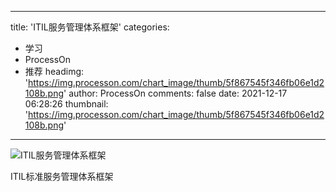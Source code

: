
---
title: 'ITIL服务管理体系框架'
categories: 
 - 学习
 - ProcessOn
 - 推荐
headimg: 'https://img.processon.com/chart_image/thumb/5f867545f346fb06e1d2108b.png'
author: ProcessOn
comments: false
date: 2021-12-17 06:28:26
thumbnail: 'https://img.processon.com/chart_image/thumb/5f867545f346fb06e1d2108b.png'
---

<div>   
<img class="thumb" alt="ITIL服务管理体系框架" src="https://img.processon.com/chart_image/thumb/5f867545f346fb06e1d2108b.png" referrerpolicy="no-referrer">
<p>ITIL标准服务管理体系框架</p>  
</div>
            
